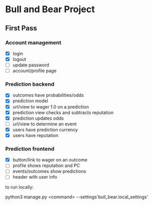 # Bull and Bear Project

## First Pass

### Account management
- [x] login
- [x] logout
- [ ] update password
- [ ] account/profile page

### Prediction backend
- [x] outcomes have probabilities/odds
- [x] prediction model
- [x] url/view to wager 1.0 on a prediction
- [x] prediction view checks and subtracts reputation
- [x] prediction updates odds
- [ ] url/view to determine an event
- [x] users have prediction currency
- [x] users have reputation

### Prediction frontend
- [x] button/link to wager on an outcome
- [ ] profile shows reputation and PC
- [ ] events/outcomes show predictions
- [ ] header with user info

to run locally:

python3 manage.py \<command\> --settings'bull_bear.local_settings'

